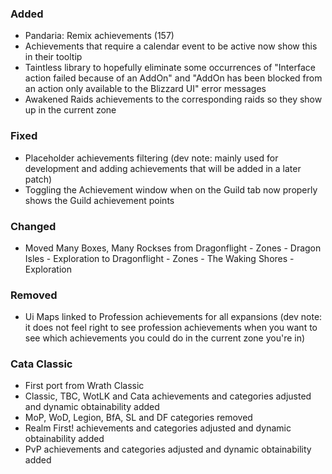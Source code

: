<p><h3>Added</h3></p>
<ul>
<li>Pandaria: Remix achievements (157)</li>
<li>Achievements that require a calendar event to be active now show this in their tooltip</li>
<li>Taintless library to hopefully eliminate some occurrences of "Interface action failed because of an AddOn" and "AddOn has been blocked from an action only available to the Blizzard UI" error messages</li>
<li>Awakened Raids achievements to the corresponding raids so they show up in the current zone</li>
</ul>
<p><h3>Fixed</h3></p>
<ul>
<li>Placeholder achievements filtering (dev note: mainly used for development and adding achievements that will be added in a later patch)</li>
<li>Toggling the Achievement window when on the Guild tab now properly shows the Guild achievement points</li>
</ul>
<p><h3>Changed</h3></p>
<ul>
<li>Moved Many Boxes, Many Rockses from Dragonflight - Zones - Dragon Isles - Exploration to Dragonflight - Zones - The Waking Shores - Exploration</li>
</ul>
<p><h3>Removed</h3></p>
<ul>
<li>Ui Maps linked to Profession achievements for all expansions (dev note: it does not feel right to see profession achievements when you want to see which achievements you could do in the current zone you're in)</li>
</ul>
<p><h3>Cata Classic</h3></p>
<ul>
<li>First port from Wrath Classic</li>
<li>Classic, TBC, WotLK and Cata achievements and categories adjusted and dynamic obtainability added</li>
<li>MoP, WoD, Legion, BfA, SL and DF categories removed</li>
<li>Realm First! achievements and categories adjusted and dynamic obtainability added</li>
<li>PvP achievements and categories adjusted and dynamic obtainability added</li>
</ul>